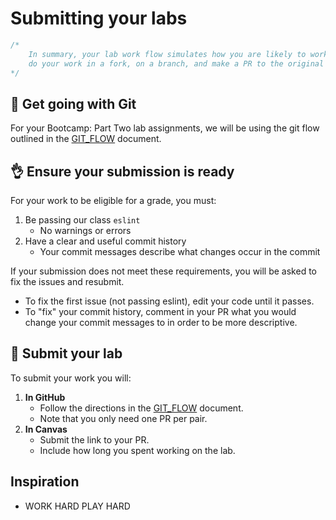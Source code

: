 # Submitting your labs

```js
/*
    In summary, your lab work flow simulates how you are likely to work out in the wild:
    do your work in a fork, on a branch, and make a PR to the original work when you're done. 
*/
```

## 💪 Get going with Git
For your Bootcamp: Part Two lab assignments, we will be using the git flow outlined in the [GIT_FLOW](GIT_FLOW.md) document.


## 👌 Ensure your submission is ready
For your work to be eligible for a grade, you must:
1. Be passing our class `eslint`
    - No warnings or errors
1. Have a clear and useful commit history
    - Your commit messages describe what changes occur in the commit

If your submission does not meet these requirements, you will be asked to fix the issues and resubmit.
- To fix the first issue (not passing eslint), edit your code until it passes.
- To "fix" your commit history, comment in your PR what you would change your commit messages to in order to be more descriptive.


## 🙌 Submit your lab
To submit your work you will:
1. **In GitHub**
    - Follow the directions in the [GIT_FLOW](GIT_FLOW.md#Submit) document.
    - Note that you only need one PR per pair.
1. **In Canvas**
    - Submit the link to your PR.
    - Include how long you spent working on the lab.


## Inspiration
- WORK HARD PLAY HARD